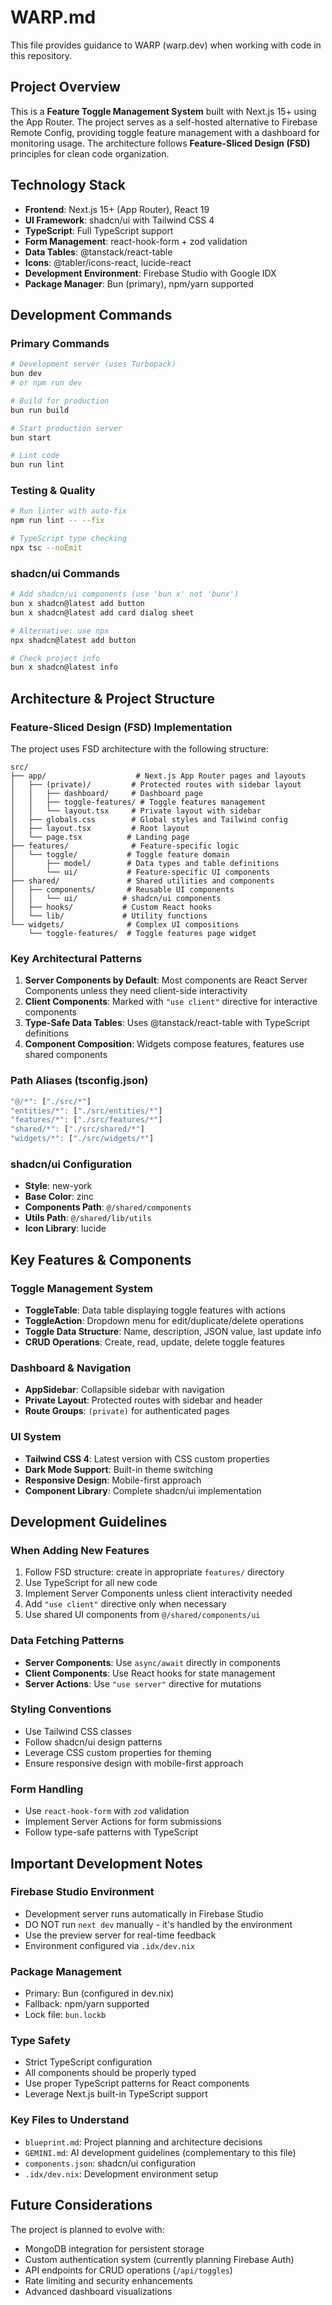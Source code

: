 # WARP.md

This file provides guidance to WARP (warp.dev) when working with code in this repository.

## Project Overview

This is a **Feature Toggle Management System** built with Next.js 15+ using the App Router. The project serves as a self-hosted alternative to Firebase Remote Config, providing toggle feature management with a dashboard for monitoring usage. The architecture follows **Feature-Sliced Design (FSD)** principles for clean code organization.

## Technology Stack

- **Frontend**: Next.js 15+ (App Router), React 19
- **UI Framework**: shadcn/ui with Tailwind CSS 4
- **TypeScript**: Full TypeScript support
- **Form Management**: react-hook-form + zod validation
- **Data Tables**: @tanstack/react-table
- **Icons**: @tabler/icons-react, lucide-react
- **Development Environment**: Firebase Studio with Google IDX
- **Package Manager**: Bun (primary), npm/yarn supported

## Development Commands

### Primary Commands
```bash
# Development server (uses Turbopack)
bun dev
# or npm run dev

# Build for production
bun run build

# Start production server
bun start

# Lint code
bun run lint
```

### Testing & Quality
```bash
# Run linter with auto-fix
npm run lint -- --fix

# TypeScript type checking
npx tsc --noEmit
```

### shadcn/ui Commands
```bash
# Add shadcn/ui components (use 'bun x' not 'bunx')
bun x shadcn@latest add button
bun x shadcn@latest add card dialog sheet

# Alternative: use npx
npx shadcn@latest add button

# Check project info
bun x shadcn@latest info
```

## Architecture & Project Structure

### Feature-Sliced Design (FSD) Implementation

The project uses FSD architecture with the following structure:

```
src/
├── app/                    # Next.js App Router pages and layouts
│   ├── (private)/         # Protected routes with sidebar layout
│   │   ├── dashboard/     # Dashboard page
│   │   ├── toggle-features/ # Toggle features management
│   │   └── layout.tsx     # Private layout with sidebar
│   ├── globals.css        # Global styles and Tailwind config
│   ├── layout.tsx         # Root layout
│   └── page.tsx          # Landing page
├── features/              # Feature-specific logic
│   └── toggle/           # Toggle feature domain
│       ├── model/        # Data types and table definitions
│       └── ui/           # Feature-specific UI components
├── shared/               # Shared utilities and components
│   ├── components/       # Reusable UI components
│   │   └── ui/          # shadcn/ui components
│   ├── hooks/           # Custom React hooks
│   └── lib/             # Utility functions
└── widgets/              # Complex UI compositions
    └── toggle-features/  # Toggle features page widget
```

### Key Architectural Patterns

1. **Server Components by Default**: Most components are React Server Components unless they need client-side interactivity
2. **Client Components**: Marked with `"use client"` directive for interactive components
3. **Type-Safe Data Tables**: Uses @tanstack/react-table with TypeScript definitions
4. **Component Composition**: Widgets compose features, features use shared components

### Path Aliases (tsconfig.json)

```typescript
"@/*": ["./src/*"]
"entities/*": ["./src/entities/*"]  
"features/*": ["./src/features/*"]
"shared/*": ["./src/shared/*"]
"widgets/*": ["./src/widgets/*"]
```

### shadcn/ui Configuration

- **Style**: new-york
- **Base Color**: zinc
- **Components Path**: `@/shared/components`
- **Utils Path**: `@/shared/lib/utils`
- **Icon Library**: lucide

## Key Features & Components

### Toggle Management System
- **ToggleTable**: Data table displaying toggle features with actions
- **ToggleAction**: Dropdown menu for edit/duplicate/delete operations  
- **Toggle Data Structure**: Name, description, JSON value, last update info
- **CRUD Operations**: Create, read, update, delete toggle features

### Dashboard & Navigation
- **AppSidebar**: Collapsible sidebar with navigation
- **Private Layout**: Protected routes with sidebar and header
- **Route Groups**: `(private)` for authenticated pages

### UI System
- **Tailwind CSS 4**: Latest version with CSS custom properties
- **Dark Mode Support**: Built-in theme switching
- **Responsive Design**: Mobile-first approach
- **Component Library**: Complete shadcn/ui implementation

## Development Guidelines

### When Adding New Features
1. Follow FSD structure: create in appropriate `features/` directory
2. Use TypeScript for all new code
3. Implement Server Components unless client interactivity needed
4. Add `"use client"` directive only when necessary
5. Use shared UI components from `@/shared/components/ui`

### Data Fetching Patterns
- **Server Components**: Use `async/await` directly in components
- **Client Components**: Use React hooks for state management
- **Server Actions**: Use `"use server"` directive for mutations

### Styling Conventions  
- Use Tailwind CSS classes
- Follow shadcn/ui design patterns
- Leverage CSS custom properties for theming
- Ensure responsive design with mobile-first approach

### Form Handling
- Use `react-hook-form` with `zod` validation
- Implement Server Actions for form submissions
- Follow type-safe patterns with TypeScript

## Important Development Notes

### Firebase Studio Environment
- Development server runs automatically in Firebase Studio
- DO NOT run `next dev` manually - it's handled by the environment
- Use the preview server for real-time feedback
- Environment configured via `.idx/dev.nix`

### Package Management
- Primary: Bun (configured in dev.nix)
- Fallback: npm/yarn supported
- Lock file: `bun.lockb`

### Type Safety
- Strict TypeScript configuration
- All components should be properly typed
- Use proper TypeScript patterns for React components
- Leverage Next.js built-in TypeScript support

### Key Files to Understand
- `blueprint.md`: Project planning and architecture decisions
- `GEMINI.md`: AI development guidelines (complementary to this file)
- `components.json`: shadcn/ui configuration
- `.idx/dev.nix`: Development environment setup

## Future Considerations

The project is planned to evolve with:
- MongoDB integration for persistent storage
- Custom authentication system (currently planning Firebase Auth)
- API endpoints for CRUD operations (`/api/toggles`)
- Rate limiting and security enhancements
- Advanced dashboard visualizations
